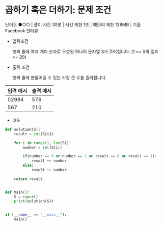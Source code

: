 # 곱하기 혹은 더하기: 문제 조건

난이도 ●○○ | 풀이 시간 30분 | 시간 제한 1초 | 메모리 제한 128MB | 기출 Facebook 인터뷰



- 입력조건

  첫째 줄에 여러 개의 숫자로 구성된 하나의 문자열 S가 주어집니다. (1 <= S의 길이 <= 20)

- 출력 조건

  첫째 줄에 만들어질 수 있는 가장 큰 수를 출력합니다.



| 입력 예시 | 출력 예시 |
| --------- | --------- |
| 02984     | 576       |
| 567       | 210       |



- 코드

```python
def solution(S):
    result = int(S[0])

    for i in range(1, len(S)):
        number = int(S[i])

        if(number == 0 or number == 1 or result == 0 or result == 1):
            result += number
        else:
            result *= number
    
    return result


def main():
    S = input()
    print(solution(S))
    

if (__name__ == "__main__"):
    main()
```

